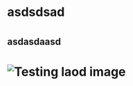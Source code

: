 # ###### 
# <h1> asdsdsad</h1>
# <h2>asdasdaasd</h2>
# <img src="https://octodex.github.com/images/yaktocat.png" alt="Testing laod image"> 
